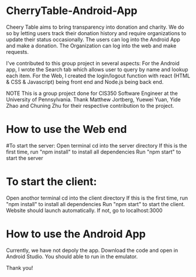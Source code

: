 # CherryTable-Android-App

Cheery Table aims to bring transparency into donation and charity. We do so by letting users track their donation history and require organizations to update their status occasionally. The users can log into the Android App and make a donation. The Organization can log into the web and make requests.

I've contributed to this group project in several aspects:
For the Android app, I wrote the Search tab which allows user to query by name and lookup each item. 
For the Web, I created the login/logout function with react (HTML & CSS & Javascript) being front end and Node.js being back end.

NOTE
This is a group project done for CIS350 Software Engineer at the University of Pennsylvania. Thank Matthew Jortberg, Yuewei Yuan, Yide Zhao and Chuning Zhu for their respective contribution to the project.

# How to use the Web end
#To start the server:
Open terminal
cd into the server directory
If this is the first time, run "npm install" to install all dependencies
Run "npm start" to start the server
# To start the client:
Open anothor terminal
cd into the client directory
If this is the first time, run "npm install" to install all dependencies
Run "npm start" to start the client. Website should launch automatically. If not, go to localhost:3000
# How to use the Android App
Currently, we have not depoly the app. Download the code and open in Android Studio. You should able to run in the emulator.

Thank you!
